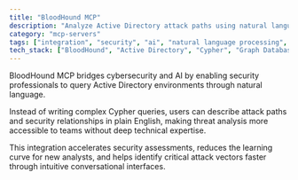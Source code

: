 ```yaml
---
title: "BloodHound MCP"
description: "Analyze Active Directory attack paths using natural language instead of complex Cypher queries."
category: "mcp-servers"
tags: ["integration", "security", "ai", "natural language processing", "threat analysis", "user-friendly"]
tech_stack: ["BloodHound", "Active Directory", "Cypher", "Graph Database", "Cybersecurity", "Natural Language Processing"]
---
```


BloodHound MCP bridges cybersecurity and AI by enabling security professionals to query Active Directory environments through natural language. 

Instead of writing complex Cypher queries, users can describe attack paths and security relationships in plain English, making threat analysis more accessible to teams without deep technical expertise. 

This integration accelerates security assessments, reduces the learning curve for new analysts, and helps identify critical attack vectors faster through intuitive conversational interfaces.
